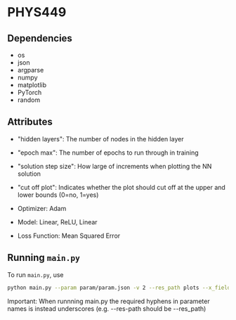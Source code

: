 # PHYS449

## Dependencies

- os
- json
- argparse
- numpy
- matplotlib
- PyTorch
- random

## Attributes

- "hidden layers": The number of nodes in the hidden layer
- "epoch max": The number of epochs to run through in training
- "solution step size": How large of increments when plotting the NN solution
- "cut off plot": Indicates whether the plot should cut off at the upper and lower bounds (0=no, 1=yes)

- Optimizer: Adam
- Model: Linear, ReLU, Linear
- Loss Function: Mean Squared Error

## Running `main.py`

To run `main.py`, use

```sh
python main.py --param param/param.json -v 2 --res_path plots --x_field "-y/np.sqrt(x**2 + y**2)" --y_field "x/np.sqrt(x**2 + y**2)" --lb -1.0 --ub 1.0 --n_tests 3
```

Important: When runnning main.py the required hyphens in parameter names is instead underscores (e.g. --res-path should be --res_path)
